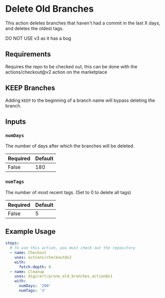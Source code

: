 # Delete Old Branches

This action deletes branches that haven't had a commit in the last X days, and deletes the oldest tags.

DO NOT USE v3 as it has a bug

## Requirements

Requires the repo to be checked out, this can be done with the actions/checkout@v2 action on the marketplace

## KEEP Branches

Adding `KEEP` to the beginning of a branch name will bypass deleting the branch.

## Inputs

### `numDays`

The number of days after which the branches will be deleted.

Required | Default
-------- | -------
False | 180

### `numTags`

The number of most recent tags. (Set to 0 to delete all tags)

Required | Default
-------- | -------
False | 5

## Example Usage
```yaml
steps:
  # To use this action, you must check out the repository
  - name: Checkout
    uses: actions/checkout@v2
    with:
      fetch-depth: 0
  - name: Cleanup
    uses: digicert/prune_old_branches_action@v1
    with:
      numDays: '200'
      numTags: '3'
```
